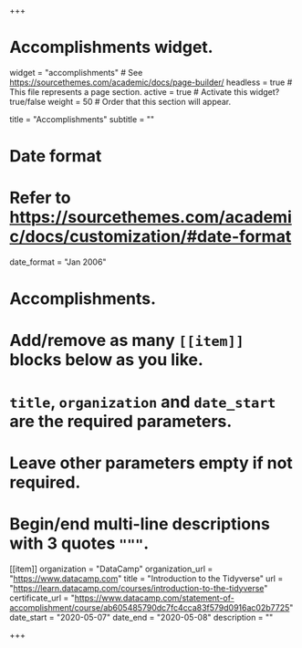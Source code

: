 +++
# Accomplishments widget.
widget = "accomplishments"  # See https://sourcethemes.com/academic/docs/page-builder/
headless = true  # This file represents a page section.
active = true  # Activate this widget? true/false
weight = 50  # Order that this section will appear.

title = "Accomplish&shy;ments"
subtitle = ""

# Date format
#   Refer to https://sourcethemes.com/academic/docs/customization/#date-format
date_format = "Jan 2006"

# Accomplishments.
#   Add/remove as many `[[item]]` blocks below as you like.
#   `title`, `organization` and `date_start` are the required parameters.
#   Leave other parameters empty if not required.
#   Begin/end multi-line descriptions with 3 quotes `"""`.
  
[[item]]
  organization = "DataCamp"
  organization_url = "https://www.datacamp.com"
  title = "Introduction to the Tidyverse"
  url = "https://learn.datacamp.com/courses/introduction-to-the-tidyverse"
  certificate_url = "https://www.datacamp.com/statement-of-accomplishment/course/ab605485790dc7fc4cca83f579d0916ac02b7725"
  date_start = "2020-05-07"
  date_end = "2020-05-08"
  description = ""

+++
